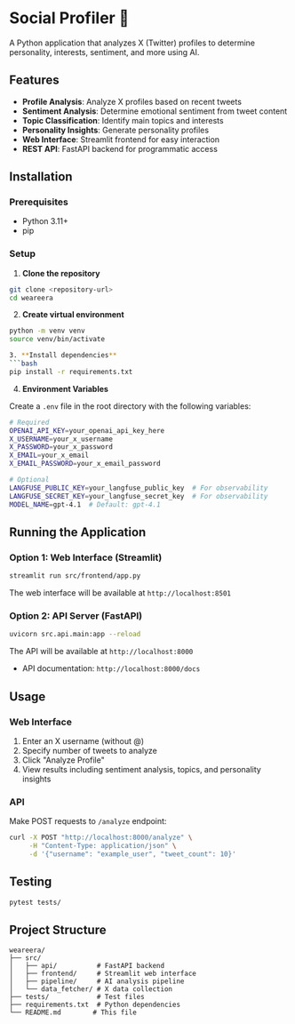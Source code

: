 # Social Profiler 🤖

A Python application that analyzes X (Twitter) profiles to determine personality, interests, sentiment, and more using AI.

## Features

- **Profile Analysis**: Analyze X profiles based on recent tweets
- **Sentiment Analysis**: Determine emotional sentiment from tweet content
- **Topic Classification**: Identify main topics and interests
- **Personality Insights**: Generate personality profiles
- **Web Interface**: Streamlit frontend for easy interaction
- **REST API**: FastAPI backend for programmatic access

## Installation

### Prerequisites

- Python 3.11+
- pip

### Setup

1. **Clone the repository**
```bash
git clone <repository-url>
cd weareera
```

2. **Create virtual environment**
```bash
python -m venv venv
source venv/bin/activate  

3. **Install dependencies**
```bash
pip install -r requirements.txt
```

4. **Environment Variables**

Create a `.env` file in the root directory with the following variables:

```bash
# Required
OPENAI_API_KEY=your_openai_api_key_here
X_USERNAME=your_x_username
X_PASSWORD=your_x_password
X_EMAIL=your_x_email
X_EMAIL_PASSWORD=your_x_email_password

# Optional
LANGFUSE_PUBLIC_KEY=your_langfuse_public_key  # For observability
LANGFUSE_SECRET_KEY=your_langfuse_secret_key  # For observability
MODEL_NAME=gpt-4.1  # Default: gpt-4.1
```

## Running the Application

### Option 1: Web Interface (Streamlit)

```bash
streamlit run src/frontend/app.py
```

The web interface will be available at `http://localhost:8501`

### Option 2: API Server (FastAPI)

```bash
uvicorn src.api.main:app --reload
```

The API will be available at `http://localhost:8000`
- API documentation: `http://localhost:8000/docs`

## Usage

### Web Interface
1. Enter an X username (without @)
2. Specify number of tweets to analyze
3. Click "Analyze Profile"
4. View results including sentiment analysis, topics, and personality insights

### API
Make POST requests to `/analyze` endpoint:

```bash
curl -X POST "http://localhost:8000/analyze" \
     -H "Content-Type: application/json" \
     -d '{"username": "example_user", "tweet_count": 10}'
```

## Testing

```bash
pytest tests/
```

## Project Structure

```
weareera/
├── src/
│   ├── api/          # FastAPI backend
│   ├── frontend/     # Streamlit web interface
│   ├── pipeline/     # AI analysis pipeline
│   └── data_fetcher/ # X data collection
├── tests/            # Test files
├── requirements.txt  # Python dependencies
└── README.md        # This file
``` 